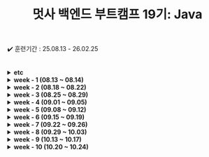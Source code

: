 
<div align="center">

  # 멋사 백엔드 부트캠프 19기: Java
  
</div>

<br>

✔️ 훈련기간 : 25.08.13 - 26.02.25

<br>
<details>
    <summary><strong>etc</strong></summary>

* [java_io_주요클래스.md](./src/etc/java_io_주요클래스.md)
* [java_leng_주요메서드.md](./src/etc/java_leng_주요메서드.md)
* [java_time_주요메서드.md](./src/etc/java_time_주요메서드.md)
* [java_util_주요메서드.md](./src/etc/java_util_주요메서드.md)

</details>

<details>
    <summary><strong>week - 1 (08.13 ~ 08.14)</strong></summary>

```bash
    2025.08.13 
        ├ 14:00 ~ 18:00 오리엔테이션
        └
    2025.08.14
        ├ 09:00 ~ 12:00 Git 설치 & JDK 설치 및 환경설정
        └ 13:00 ~ 18:00 Git & GitHub 기본 개념,Git 기본 명령어 실습
```
* [0813내용.md](./src/week_01/_0813/0813내용.md)
* [0814내용.md](./src/week_01/_0814/0814내용.md)

</details>


<details>
    <summary><strong>week - 2 (08.18 ~ 08.22)</strong></summary>

```bash
    2025.08.18 
        ├ 09:00 ~ 12:00 자바 프로그래밍 기초 (자바개념, JDK)
        └ 13:00 ~ 18:00 자바 프로그래밍 기초 (IDE, 식별, 접근제어자)
    2025.08.19
        ├ 09:00 ~ 12:00 자바 프로그래밍 기초 (변수와 데이터 타입, 형변환)
        └ 13:00 ~ 18:00 자바 프로그래밍 기초 (연산자, 조건문)
    2025.08.20
        ├ 09:00 ~ 12:00 자바 프로그래밍 기초 (반복문 while & for)
        └ 13:00 ~ 18:00 자바 프로그래밍 기초 (반복문과 label, 배열)
    2025.08.21
        ├ 09:00 ~ 12:00 자바 프로그래밍 기초 (다차원배열, 객체지향 기초)
        └ 13:00 ~ 18:00 자바 프로그래밍 기초 (클래스와 객체, 필드, 메서드)
    2025.08.22
        ├ 09:00 ~ 12:00 자바 프로그래밍 기초 (기본 생성자, 매개변수 생성자, 오버로딩)
        └ 13:00 ~ 18:00 자바 프로그래밍 기초 (this, 메서드체이닝, 패키지와 import)
```
* [0818내용.md](./src/week_02/_0818/0818내용.md)
* [0819내용.md](./src/week_02/_0819/0819내용.md)
* [0820내용.md](./src/week_02/_0820/0820내용.md)
* [0821내용.md](./src/week_02/_0821/0821내용.md)
* [0822내용.md](./src/week_02/_0822/0822내용.md)

</details>
<details>
    <summary><strong>week - 3 (08.25 ~ 08.29)</strong></summary>

```bash
    2025.08.25 
        ├ 09:00 ~ 12:00 자바 프로그래밍 기초 (상속)
        └ 13:00 ~ 18:00 자바 프로그래밍 기초 (getter & setter, 메서드 오버라이딩 & 오버로딩)
    2025.08.26
        ├ 09:00 ~ 12:00 자바 프로그래밍 기초 (객체 형변환, 추상 클래스)
        └ 13:00 ~ 18:00 자바 프로그래밍 기초 (인터페이스 클래스, 디자인 패턴, 개념정리)
    2025.08.27
        ├ 09:00 ~ 12:00 자바 프로그래밍 기초 (오브젝트 Override, final과 열거형, 내부클래스)
        └ 13:00 ~ 18:00 자바 프로그래밍 기초 (오브젝트 메서드, String 클래스, String 빌더&버퍼, Math)
    2025.08.28
        ├ 09:00 ~ 12:00 자바 프로그래밍 기초 (System 클래스, Wrapper 클래스)
        └ 13:00 ~ 18:00 자바 프로그래밍 기초 (컬렉션 프레임워크 : list, set, map)
    2025.08.29
        ├ 09:00 ~ 18:00 자바 프로그래밍 기초 - 미니 프로젝트 만들기 
        └ 
```
* [0825내용.md](./src/week_03/_0825/0825내용.md)
* [0826내용.md](./src/week_03/_0826/0826내용.md)
* [0827내용.md](./src/week_03/_0827/0827내용.md)
* [0828내용.md](./src/week_03/_0828/0828내용.md)
* [0829내용.md](./src/week_03/_0829/0829내용.md)

</details>

<details>
    <summary><strong>week - 4 (09.01 ~ 09.05)</strong></summary>

```bash
    2025.09.01
        ├ 09:00 ~ 18:00 프로젝트 발표 및 피드백
        └ 
    2025.09.02
        ├ 09:00 ~ 12:00 자바 프로그래밍 기초 (Collections 활용, Generic)
        └ 13:00 ~ 18:00 자바 프로그래밍 기초 (Iterator, 날짜시간 API, 예외처리)
    2025.09.03
        ├ 09:00 ~ 12:00 자바 프로그래밍 기초  (예외처리 개념, try-catch, throws)
        └ 13:00 ~ 18:00 자바 프로그래밍 기초  (throw new, 사용자 지정 예외, Java IO 개념)
    2025.09.04
        ├ 09:00 ~ 12:00 자바 프로그래밍 기초 (바이트 스트림(복습), 표준 입출력 스트림, File)
        └ 13:00 ~ 18:00 자바 프로그래밍 기초 (파일 I/O와 컬렉션(List) 연동 실습, 데이터 스트림)
    2025.09.05
        ├ 09:00 ~ 12:00 자바 프로그래밍 기초 (객체지향 프로그래밍 OOP, SOLD 원칙, SRP)
        └ 13:00 ~ 18:00 자바 프로그래밍 기초 (OCP, LSP, ISP, DIP)
```
* [0901내용.md](./src/week_04/_0901/0901내용.md)
* [0902내용.md](./src/week_04/_0902/0902내용.md)
* [0903내용.md](./src/week_04/_0903/0903내용.md)
* [0904내용.md](./src/week_04/_0904/0904내용.md)
* [0905내용.md](./src/week_04/_0905/0905내용.md)

</details>


<details>
    <summary><strong>week - 5 (09.08 ~ 09.12)</strong></summary>

```bash
    2025.09.08
        ├ 휴강
        └ 
    2025.09.09
        ├ 09:00 ~ 12:00 관계형 데이터베이스 (DB 개념, RDB와 MySQL, Docker)
        └ 13:00 ~ 18:00 관계형 데이터베이스 (MySQL Workbench, SQL 쿼리문)
    2025.09.10
        ├ 09:00 ~ 12:00 관계형 데이터베이스 (SQL 설명, SELECT, WHERE, LIKE, NULL, LIMIT)
        └ 13:00 ~ 18:00 관계형 데이터베이스 (SQL 함수, ORDER BY, GROUP BY, HAVING, JOIN)
    2025.09.11
        ├ 09:00 ~ 12:00 관계형 데이터베이스 (JOIN 심화 : 범위 / 외부 / 자기자신, 서브쿼리)
        └ 13:00 ~ 18:00 관계형 데이터베이스 (상관 서브쿼리, 집합 연산, 윈도우 함수, DDL과 DB설계)
    2025.09.12
        ├ 09:00 ~ 12:00 관계형 데이터베이스 (TABLE DML, INDEX, DB 설계 방식)
        └ 13:00 ~ 18:00 관계형 데이터베이스 (트랜잭션, ALTER 사용, JDBC 개념)
```
* [0909내용.md](./src/week_05/_0909/0909내용.md)
* [0910내용.md](./src/week_05/_0910/0910내용.md)
* [0911내용.md](./src/week_05/_0911/0911내용.md)
* [0912내용.md](./src/week_05/_0912/0912내용.md)


</details>


<details>
    <summary><strong>week - 6 (09.15 ~ 09.19)</strong></summary>

```bash
    2025.09.15
        ├ 09:00 ~ 12:00 JDBC 프로그래밍 (JDBC, Gradle/Maven, JDBC 절차)
        └ 13:00 ~ 18:00 JDBC 프로그래밍 (executeUpdate/executeQuery, DAO/DTO 패턴)
    2025.09.16
        ├ 09:00 ~ 12:00 JDBC 프로그래밍 (DAO/DTO 복습)
        └ 13:00 ~ 18:00 JDBC 프로그래밍 (JDBC 트랜잭션, HikariCP)
    2025.09.17
        ├ 09:00 ~ 18:00 미니프로젝트 DAO DTO 리펙토링
        └ 
    2025.09.18
        ├ 09:00 ~ 12:00 FrontEnd (웹 역사와 HTML, 개발 환경 구축)
        └ 13:00 ~ 18:00 FrontEnd (Node.js, html 주요태그)
    2025.09.19
        ├ 09:00 ~ 12:00 FrontEnd (CSS, CSS 선택자)
        └ 13:00 ~ 18:00 FrontEnd (cascading 원칙)
```
* [0915내용.md](./src/week_06/_0915/0915내용.md)
* [0916내용.md](./src/week_06/_0916/0916내용.md)
* [0917내용.md](./src/week_06/_0917/0917내용.md)
* [0918내용.md](./src/week_06/_0918/0918내용.md)
* [0919내용.md](./src/week_06/_0919/0919내용.md)


</details>



<details>
    <summary><strong>week - 7 (09.22 ~ 09.26)</strong></summary>

```bash
    2025.09.22
        ├ 09:00 ~ 12:00 FrontEnd (css 크기 단위, display)
        └ 13:00 ~ 18:00 FrontEnd (posoition)
    2025.09.23
        ├ 09:00 ~ 12:00 FrontEnd (JS 개념, 변수와 상수, 데이터 타입, 연산자, 조건문)
        └ 13:00 ~ 18:00 FrontEnd (함수, 객체, 배열)
    2025.09.24
        ├ 09:00 ~ 12:00 FrontEnd (JS 배열 메서드, 객체 순회)
        └ 13:00 ~ 18:00 FrontEnd (클래스와 프로토타입, 동기와 비동기 처리)
    2025.09.25
        ├ 09:00 ~ 14:00 FrontEnd (DOM 개념, 요소 선택, 요소 제어, 이벤트 처리)
        └ 14:00 ~ 18:00 자바 프로그래밍 (프로세스와 스레드, 스레드 생성, 동기화, 데몬스레드, 스레드 메서드)
    2025.09.26
        ├ 공강
        └ 
```
* [0922내용.md](./src/week_07/_0922/0922내용.md)
* [0923내용.md](./src/week_07/_0923/0923내용.md)
* [0924내용.md](./src/week_07/_0924/0924내용.md)
* [0925내용.md](./src/week_07/_0925/0925내용.md)
* [0925내용java.md](./src/week_07/_0925/0925내용java.md)

</details>

<details>
    <summary><strong>week - 8 (09.29 ~ 10.03)</strong></summary>

```bash
    2025.09.29
        ├ 09:00 ~ 14:00 백엔드 프로그래밍 (스레드 간 통신, 스레드 제어, 데드락 해결방식, 유틸 concurrent)
        └ 14:00 ~ 18:00 백엔드 프로그래밍 (함수형 프로그래밍, 함수형 인터페이스와 람다식)
    2025.09.30
        ├ 09:00 ~ 14:00 백엔드 프로그래밍 (Stream API, 스트림 사용과 생성)
        └ 14:00 ~ 18:00 백엔드 프로그래밍 (스트림과 객체 참조, 스트림 연산 활용, 옵셔널 클래스)
    2025.10.01
        ├ 09:00 ~ 14:00 Network 프로그래밍 (Network 기본 개념, TCP 통신 이해, Java 네트워크 프로그래밍)
        └ 14:00 ~ 18:00 Network 프로그래밍 (Java Socket, TCP 채팅 만들기)
    2025.10.02
        ├ 09:00 ~ 14:00 Network 프로그래밍 (UDP 통신, UDP Echo 구현)
        └ 14:00 ~ 18:00 Network 프로그래밍 (고급 네트워크 프로그래밍, HTTP 클라이언트, JFrame 채팅 만들기)
    2025.10.03
        ├ 개천절 공휴일 
        └ 
```
* [0929내용.md](./src/week_08/_0929/0929내용.md)
* [0930내용.md](./src/week_08/_0930/0930내용.md)
* [1001내용.md](./src/week_08/_1001/1001내용.md)
* [1002내용.md](./src/week_08/_1001/1002내용.md)

</details>


<details>
    <summary><strong>week - 9 (10.13 ~ 10.17)</strong></summary>

```bash
    2025.10.13
        ├ 09:00 ~ 14:00 backend 프로그래밍 (Spring Boot 개요, 프로젝트 생성 및 실행)
        └ 14:00 ~ 18:00 backend 프로그래밍 (Spring Boot 주요 어노테이션, IoC/DI 개념)
    2025.10.14
        ├ 09:00 ~ 14:00 backend 프로그래밍 (Spring Framework 복습)
        └ 14:00 ~ 18:00 backend 프로그래밍 (컴포넌트와 오토와이어드, 컴포넌트스캔과 컨피그레이션)
    2025.10.15
        ├ 09:00 ~ 14:00 backend 프로그래밍 (SpringBootApplication, PropertySource, Profile)
        └ 14:00 ~ 18:00 backend 프로그래밍 (@interface, Logging, MVC)
    2025.10.16
        ├ 09:00 ~ 14:00 backend 프로그래밍 (Spring MVC Request, Model과 ModelAndView)
        └ 14:00 ~ 18:00 backend 프로그래밍 (Thymeleaf 템플릿, @ModelAttribute, @PathVariable)
    2025.10.17
        ├ 공결
        └ 
```
* [1013내용.md](./src/week_09/_1013/1013내용.md)
* [1014내용.md](./src/week_09/_1014/1014내용.md)
* [1015내용.md](./src/week_09/_1015/1015내용.md)
* [1016내용.md](./src/week_09/_1016/1016내용.md)

</details>

<details>
    <summary><strong>week - 10 (10.20 ~ 10.24)</strong></summary>

```bash
    2025.10.20
        ├ 09:00 ~ 14:00 backend 프로그래밍 (Spring Data JDBC, 기존 DAO 패턴 활용)
        └ 14:00 ~ 18:00 backend 프로그래밍 (repository 패턴 활용)
    2025.10.21
        ├ 09:00 ~ 14:00 backend 프로그래밍 (Spring MVC 게시판 CRUD 실습 구현)
        └ 14:00 ~ 18:00 backend 프로그래밍 (Spring MVC 게시판 CRUD 실습 구현)
    2025.10.22
        ├ 09:00 ~ 14:00 backend 프로그래밍 (JPA 기초, JPA 핵심 구성 요소)
        └ 14:00 ~ 18:00 backend 프로그래밍 (JPA 프로젝트 생성, EntityManager, JUnit 테스트)
    2025.10.23
        ├ 09:00 ~ 14:00 backend 프로그래밍 (JUnit JPA Entity 테스트)
        └ 14:00 ~ 18:00 backend 프로그래밍 (JUtil과 DAO 구현, 엔티티 매핑 심화)
    2025.10.24
        ├ 
        └ 
```
* [1020내용.md](./src/week_10/_1020/1020내용.md)
* [1021내용.md](./src/week_10/_1021/1021내용.md)
* [1022내용.md](./src/week_10/_1022/1022내용.md)
* [1023내용.md](./src/week_10/_1023/1023내용.md)
* [1024내용.md](./src/week_10/_1024/1024내용.md)

</details>